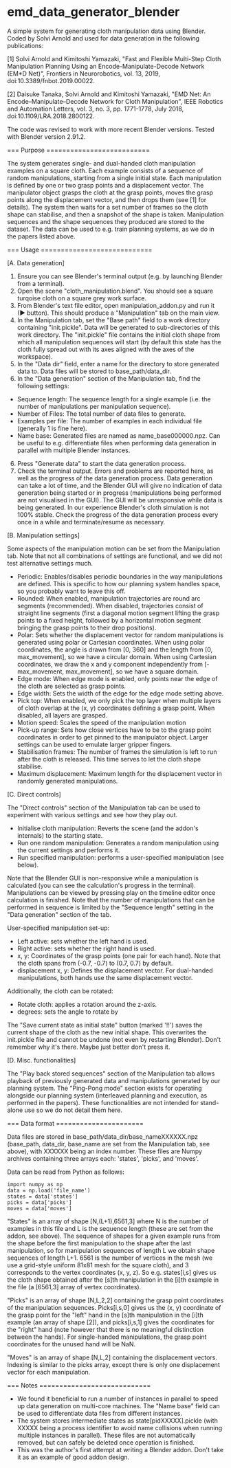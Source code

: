 # emd_data_generator_blender

A simple system for generating cloth manipulation data using Blender.
Coded by Solvi Arnold and used for data generation in the following publications:

[1] Solvi Arnold and Kimitoshi Yamazaki, "Fast and Flexible Multi-Step Cloth Manipulation Planning Using an Encode-Manipulate-Decode Network (EM*D Net)", Frontiers in Neurorobotics, vol. 13, 2019, doi:10.3389/fnbot.2019.00022.

[2] Daisuke Tanaka, Solvi Arnold and Kimitoshi Yamazaki, "EMD Net: An Encode–Manipulate–Decode Network for Cloth Manipulation", IEEE Robotics and Automation Letters, vol. 3, no. 3, pp. 1771-1778, July 2018, doi:10.1109/LRA.2018.2800122.

The code was revised to work with more recent Blender versions.
Tested with Blender version 2.91.2.



=== Purpose ==========================

The system generates single- and dual-handed cloth manipulation examples on a square cloth. Each example consists of a sequence of random manipulations, starting from a single initial state. Each manipulation is defined by one or two grasp points and a displacement vector. The manipulator object grasps the cloth at the grasp points, moves the grasp points along the displacement vector, and then drops them (see [1] for details). The system then waits for a set number of frames so the cloth shape can stabilise, and then a snapshot of the shape is taken. Manipulation sequences and the shape sequences they produced are stored to the dataset. The data can be used to e.g. train planning systems, as we do in the papers listed above.



=== Usage ============================

[A. Data generation]

1) Ensure you can see Blender's terminal output (e.g. by launching Blender from a terminal).
2) Open the scene "cloth_manipulation.blend". You should see a square turqoise cloth on a square grey work surface.
2) From Blender's text file editor, open manipulation_addon.py and run it (▶ button). This should produce a "Manipulation" tab on the main view.
3) In the Manipulation tab, set the "Base path" field to a work directory containing "init.pickle". Data will be generated to sub-directories of this work directory. The "init.pickle" file contains the initial cloth shape from which all manipulation sequences will start (by default this state has the cloth fully spread out with its axes aligned with the axes of the workspace).
4) In the "Data dir" field, enter a name for the directory to store generated data to. Data files will be stored to base_path/data_dir.
5) In the "Data generation" section of the Manipulation tab, find the following settings:
- Sequence length: The sequence length for a single example (i.e. the number of manipulations per manipulation sequence).
- Number of Files: The total number of data files to generate.
- Examples per file: The number of examples in each individual file (generally 1 is fine here).
- Name base: Generated files are named as name_base000000.npz. Can be useful to e.g. differentiate files when performing data generation in parallel with multiple Blender instances.
6) Press "Generate data" to start the data generation process.
7) Check the terminal output. Errors and problems are reported here, as well as the progress of the data generation process. Data generation can take a lot of time, and the Blender GUI will give no indication of data generation being started or in progress (manipulations being performed are not visualised in the GUI). The GUI will be unresponsive while data is being generated. In our experience Blender's cloth simulation is not 100% stable. Check the progress of the data generation process every once in a while and terminate/resume as necessary.


[B. Manipulation settings]

Some aspects of the manipulation motion can be set from the Manipulation tab.
Note that not all combinations of settings are functional, and we did not test alternative settings much.
- Periodic: Enables/disables periodic boundaries in the way manipulations are defined. This is specific to how our planning system handles space, so you probably want to leave this off.
- Rounded: When enabled, manipulation trajectories are round arc segments (recommended). When disabled, trajectories consist of straight line segments (first a diagonal motion segment lifting the grasp points to a fixed height, followed by a horizontal motion segment bringing the grasp points to their drop positions).
- Polar: Sets whether the displacement vector for random manipulations is generated using polar or Cartesian coordinates. When using polar coordinates, the angle is drawn from [0, 360] and the length from [0, max_movement], so we have a circular domain. When using Cartesian coordinates, we draw the x and y component independently from [-max_movement, max_movement], so we have a square domain.
- Edge mode: When edge mode is enabled, only points near the edge of the cloth are selected as grasp points.
- Edge width: Sets the width of the edge for the edge mode setting above.
- Pick top: When enabled, we only pick the top layer when multiple layers of cloth overlap at the (x, y) coordinates defining a grasp point. When disabled, all layers are grasped.
- Motion speed: Scales the speed of the manipulation motion
- Pick-up range: Sets how close vertices have to be to the grasp point coordinates in order to get pinned to the manipulator object. Larger settings can be used to emulate larger gripper fingers.
- Stabilisation frames: The number of frames the simulation is left to run after the cloth is released. This time serves to let the cloth shape stabilise.
- Maximum displacement: Maximum length for the displacement vector in randomly generated manipulations.


[C. Direct controls]

The "Direct controls" section of the Manipulation tab can be used to experiment with various settings and see how they play out.

- Initialise cloth manipulation: Reverts the scene (and the addon's internals) to the starting state.
- Run one random manipulation: Generates a random manipulation using the current settings and performs it.
- Run specified manipulation: performs a user-specified manipulation (see below).

Note that the Blender GUI is non-responsive while a manipulation is calculated (you can see the calculation's progress in the terminal). Manipulations can be viewed by pressing play on the timeline editor once calculation is finished. Note that the number of manipulations that can be performed in sequence is limited by the "Sequence length" setting in the "Data generation" section of the tab.

User-specified manipulation set-up:
- Left active: sets whether the left hand is used.
- Right active: sets whether the right hand is used.
- x, y: Coordinates of the grasp points (one pair for each hand). Note that the cloth spans from (-0.7, -0.7) to (0.7, 0.7) by default.
- displacement x, y: Defines the displacement vector. For dual-handed manipulations, both hands use the same displacement vector.

Additionally, the cloth can be rotated:
- Rotate cloth: applies a rotation around the z-axis.
- degrees: sets the angle to rotate by

The "Save current state as initial state" button (marked '!!') saves the current shape of the cloth as the new initial shape. This overwrites the init.pickle file and cannot be undone (not even by restarting Blender). Don't remember why it's there. Maybe just better don't press it.


[D. Misc. functionalities]

The "Play back stored sequences" section of the Manipulation tab allows playback of previously generated data and manipulations generated by our planning system. The "Ping-Pong mode" section exists for operating alongside our planning system (interleaved planning and execution, as performed in the papers). These functionalities are not intended for stand-alone use so we do not detail them here.



=== Data format ======================

Data files are stored in base_path/data_dir/base_nameXXXXXX.npz (base_path, data_dir, base_name are set from the Manipulation tab, see above), with XXXXXX being an index number.
These files are Numpy archives containing three arrays each: 'states', 'picks', and 'moves'.

Data can be read from Python as follows:
```
import numpy as np
data = np.load('file_name')
states = data['states']
picks = data['picks']
moves = data['moves']
```
"States" is an array of shape [N,(L+1),6561,3] where N is the number of examples in this file and L is the sequence length (these are set from the addon, see above). The sequence of shapes for a given example runs from the shape before the first manipulation to the shape after the last manipulation, so for manipulation sequences of length L we obtain shape sequences of length L+1. 6561 is the number of vertices in the mesh (we use a grid-style uniform 81x81 mesh for the square cloth), and 3 corresponds to the vertex coordinates (x, y, z). So e.g. states[i,s] gives us the cloth shape obtained after the [s]th manipulation in the [i]th example in the file (a [6561,3] array of vertex coordinates).

"Picks" is an array of shape [N,L,2,2] containing the grasp point coordinates of the manipulation sequences. Picks[i,s,0] gives us the (x, y) coordinate of the grasp point for the "left" hand in the [s]th manipulation in the [i]th example (an array of shape [2]), and picks[i,s,1] gives the coordinates for the "right" hand (note however that there is no meaningful distinction between the hands). For single-handed manipulations, the grasp point coordinates for the unused hand will be NaN.

"Moves" is an array of shape [N,L,2] containing the displacement vectors. Indexing is similar to the picks array, except there is only one displacement vector for each manipulation.



=== Notes ============================

- We found it beneficial to run a number of instances in parallel to speed up data generation on multi-core machines. The "Name base" field can be used to differentiate data files from different instances.
- The system stores intermediate states as state[pidXXXXX].pickle (with XXXXX being a process identifier to avoid name collisions when running multiple instances in parallel). These files are not automatically removed, but can safely be deleted once operation is finished.
- This was the author's first attempt at writing a Blender addon. Don't take it as an example of good addon design.

